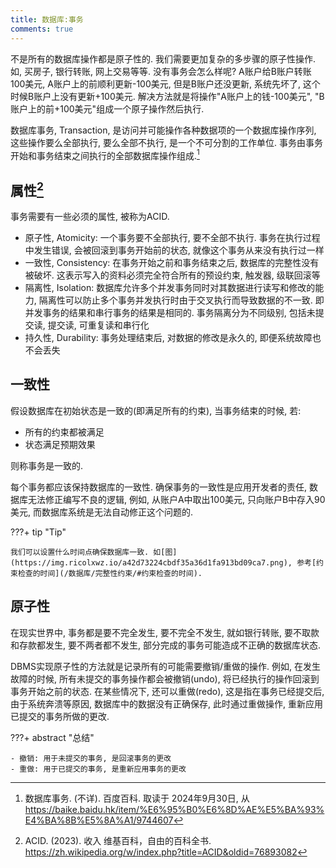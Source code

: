 ```yaml
---
title: 数据库:事务
comments: true
---
```


不是所有的数据库操作都是原子性的. 我们需要更加复杂的多步骤的原子性操作. 如, 买房子, 银行转账, 网上交易等等. 没有事务会怎么样呢? A账户给B账户转账100美元, A账户上的前顺利更新-100美元, 但是B账户还没更新, 系统先坏了, 这个时候B账户上没有更新+100美元. 解决方法就是将操作"A账户上的钱-100美元", "B账户上的前+100美元"组成一个原子操作然后执行. 

数据库事务, Transaction, 是访问并可能操作各种数据项的一个数据库操作序列, 这些操作要么全部执行, 要么全部不执行, 是一个不可分割的工作单位. 事务由事务开始和事务结束之间执行的全部数据库操作组成.[^1]

## 属性[^2]

事务需要有一些必须的属性, 被称为ACID.

- 原子性, Atomicity: 一个事务要不全部执行, 要不全部不执行. 事务在执行过程中发生错误, 会被回滚到事务开始前的状态, 就像这个事务从来没有执行过一样
- 一致性, Consistency: 在事务开始之前和事务结束之后, 数据库的完整性没有被破坏. 这表示写入的资料必须完全符合所有的预设约束, 触发器, 级联回滚等
- 隔离性, Isolation: 数据库允许多个并发事务同时对其数据进行读写和修改的能力, 隔离性可以防止多个事务并发执行时由于交叉执行而导致数据的不一致. 即并发事务的结果和串行事务的结果是相同的. 事务隔离分为不同级别, 包括未提交读, 提交读, 可重复读和串行化
- 持久性, Durability: 事务处理结束后, 对数据的修改是永久的, 即便系统故障也不会丢失

## 一致性

假设数据库在初始状态是一致的(即满足所有的约束), 当事务结束的时候, 若:

- 所有的约束都被满足
- 状态满足预期效果

则称事务是一致的.

每个事务都应该保持数据库的一致性. 确保事务的一致性是应用开发者的责任, 数据库无法修正编写不良的逻辑, 例如, 从账户A中取出100美元, 只向账户B中存入90美元, 而数据库系统是无法自动修正这个问题的.

???+ tip "Tip"

    我们可以设置什么时间点确保数据库一致. 如[图](https://img.ricolxwz.io/a42d73224cbdf35a36d1fa913bd09ca7.png), 参考[约束检查的时间](/数据库/完整性约束/#约束检查的时间).

## 原子性

在现实世界中, 事务都是要不完全发生, 要不完全不发生, 就如银行转账, 要不取款和存款都发生, 要不两者都不发生, 部分完成的事务可能造成不正确的数据库状态. 

DBMS实现原子性的方法就是记录所有的可能需要撤销/重做的操作. 例如, 在发生故障的时候, 所有未提交的事务操作都会被撤销(undo), 将已经执行的操作回滚到事务开始之前的状态. 在某些情况下, 还可以重做(redo), 这是指在事务已经提交后, 由于系统奔溃等原因, 数据库中的数据没有正确保存, 此时通过重做操作, 重新应用已提交的事务所做的更改.

???+ abstract "总结"

    - 撤销: 用于未提交的事务, 是回滚事务的更改
    - 重做: 用于已提交的事务, 是重新应用事务的更改

[^1]: 数据库事务. (不详). 百度百科. 取读于 2024年9月30日, 从 https://baike.baidu.hk/item/%E6%95%B0%E6%8D%AE%E5%BA%93%E4%BA%8B%E5%8A%A1/9744607
[^2]: ACID. (2023). 收入 维基百科，自由的百科全书. https://zh.wikipedia.org/w/index.php?title=ACID&oldid=76893082